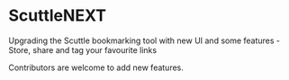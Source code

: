 # ScuttleNEXT
Upgrading the Scuttle bookmarking tool with new UI and some features - Store, share and tag your favourite links

Contributors are welcome to add new features.
